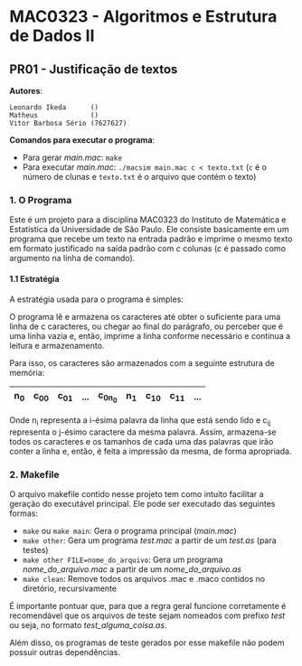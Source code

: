 MAC0323 - Algoritmos e Estrutura de Dados II
================================================================================
PR01 - Justificação de textos
--------------------------------------------------------------------------------

**Autores**:

    Leonardo Ikeda      ()
    Matheus             ()
    Vitor Barbosa Sério (7627627)


**Comandos para executar o programa**:

- Para gerar *main.mac*: `make`
- Para executar *main.mac*: `./macsim main.mac c < texto.txt`
(`c` é o número de clunas e `texto.txt` é o arquivo que contém o texto)


### 1. O Programa

Este é um projeto para a disciplina MAC0323 do Instituto de Matemática e
Estatística da Universidade de São Paulo. Ele consiste basicamente em um
programa que recebe um texto na entrada padrão e imprime o mesmo texto em
formato justificado na saída padrão com *c* colunas (*c* é passado como
argumento na linha de comando).


#### 1.1 Estratégia

A estratégia usada para o programa é simples:

O programa lê e armazena os caracteres até obter o suficiente para uma linha
de c caracteres, ou chegar ao final do parágrafo, ou perceber que é uma linha
vazia e, então, imprime a linha conforme necessário e continua a leitura e
armazenamento.

Para isso, os caracteres são armazenados com a seguinte estrutura de memória:

| n<sub>0</sub> | c<sub>00</sub> | c<sub>01</sub> | ... | c<sub>0n<sub>0</sub></sub> | n<sub>1</sub> | c<sub>10</sub> | c<sub>11</sub> | ... |
|:-----:|:--------:|:--------:|:---:|:----------:|:-----:|:--------:|:--------:|:---:|

Onde n<sub>i</sub> representa a i-ésima palavra da linha que está sendo lido e
c<sub>ij</sub> representa o j-ésimo caractere da mesma palavra. Assim,
armazena-se todos os caracteres e os tamanhos de cada uma das palavras que irão
conter a linha e, então, é feita a impressão da mesma, de forma apropriada.


### 2. Makefile

O arquivo makefile contido nesse projeto tem como intuito facilitar a geração do
executável principal. Ele pode ser executado das seguintes formas:

- `make` ou `make main`: Gera o programa principal (*main.mac*)
- `make other`: Gera um programa *test.mac* a partir de um *test.as* (para
testes)
- `make other FILE=nome_do_arquivo`: Gera um programa *nome_do_arquivo.mac* a
partir de um *nome_do_arquivo.as*
- `make clean`: Remove todos os arquivos .mac e .maco contidos no diretório,
recursivamente

É importante pontuar que, para que a regra geral funcione corretamente é
recomendável que os arquivos de teste sejam nomeados com prefixo *test* ou seja,
no formato *test_alguma_coisa.as*.

Além disso, os programas de teste gerados por esse makefile não podem possuir
outras dependências.
